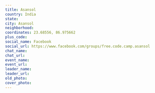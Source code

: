 ```yaml
---
title: Asansol
country: India
state: 
city: Asansol
neighborhood: 
coordinates: 23.68556, 86.975662
plus_code:
social_name: Facebook
social_url: https://www.facebook.com/groups/free.code.camp.asansol
chat_name:
chat_url:
event_name:
event_url:
leader_name:
leader_url:
old_photo: 
cover_photo:
---
```

